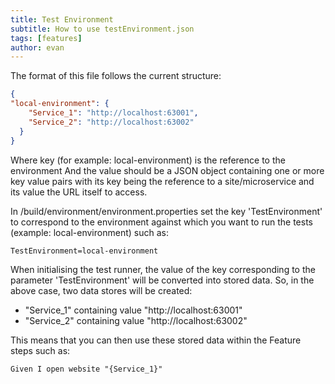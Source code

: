 ```yaml
---
title: Test Environment
subtitle: How to use testEnvironment.json
tags: [features]
author: evan
---
```


The format of this file follows the current structure:

```json
{
"local-environment": {
    "Service_1": "http://localhost:63001",
    "Service_2": "http://localhost:63002"
  }
}
```

Where key (for example: local-environment) is the reference to the environment
And the value should be a JSON object containing one or more key value pairs with its key being the reference
to a site/microservice and its value  the URL itself to access.

In /build/environment/environment.properties set the key 'TestEnvironment' to correspond to the environment against
 which you want to run the tests (example: local-environment) such as:

`TestEnvironment=local-environment`

When initialising the test runner,  the value of the key corresponding to the parameter 'TestEnvironment'
will be converted into stored data. So, in the above case, two data stores will be created:

* "Service_1" containing value "http://localhost:63001"
* "Service_2" containing value "http://localhost:63002"

This means that you can then use these stored data within the Feature steps such as:

`Given I open website "{Service_1}"`
